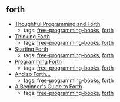 forth 
---
* [Thoughtful Programming and Forth](http://www.ultratechnology.com/forth.htm)
    * tags: [free-programming-books](../tags/free-programming-books.md), [forth](../tags/forth.md)
* [Thinking Forth](http://thinking-forth.sourceforge.net)
    * tags: [free-programming-books](../tags/free-programming-books.md), [forth](../tags/forth.md)
* [Starting Forth](http://home.iae.nl/users/mhx/sf.html)
    * tags: [free-programming-books](../tags/free-programming-books.md), [forth](../tags/forth.md)
* [Programming Forth](http://www.mpeforth.com/arena/ProgramForth.pdf)
    * tags: [free-programming-books](../tags/free-programming-books.md), [forth](../tags/forth.md)
* [And so Forth...](http://ficl.sourceforge.net/pdf/Forth_Primer.pdf)
    * tags: [free-programming-books](../tags/free-programming-books.md), [forth](../tags/forth.md)
* [A Beginner's Guide to Forth](http://hackershelf.com/book/482/a-beginners-guide-to-forth/)
    * tags: [free-programming-books](../tags/free-programming-books.md), [forth](../tags/forth.md)
